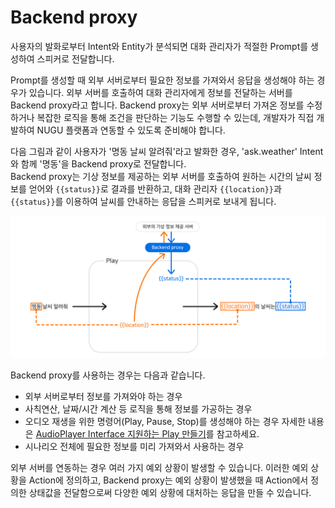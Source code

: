 # Backend proxy

사용자의 발화로부터 Intent와 Entity가 분석되면 대화 관리자가 적절한 Prompt를 생성하여 스피커로 전달합니다.

Prompt를 생성할 때 외부 서버로부터 필요한 정보를 가져와서 응답을 생성해야 하는 경우가 있습니다. 외부 서버를 호출하여 대화 관리자에게 정보를 전달하는 서버를 Backend proxy라고 합니다. Backend proxy는 외부 서버로부터 가져온 정보를 수정하거나 복잡한 로직을 통해 조건을 판단하는 기능도 수행할 수 있는데, 개발자가 직접 개발하여 NUGU 플랫폼과 연동할 수 있도록 준비해야 합니다.

다음 그림과 같이 사용자가 '명동 날씨 알려줘'라고 발화한 경우, 'ask.weather' Intent와 함께 '명동'을 Backend proxy로 전달합니다.  
Backend proxy는 기상 정보를 제공하는 외부 서버를 호출하여 원하는 시간의 날씨 정보를 얻어와 `{{status}}`로 결과를 반환하고, 대화 관리자 `{{location}}`과 `{{status}}`를 이용하여 날씨를 안내하는 응답을 스피커로 보내게 됩니다.

![](../../../.gitbook/assets/assets_ch1_114_01%20%281%29.png)

Backend proxy를 사용하는 경우는 다음과 같습니다.

* 외부 서버로부터 정보를 가져와야 하는 경우
* 사칙연산, 날짜/시간 계산 등 로직을 통해 정보를 가공하는 경우
* 오디오 재생을 위한 명령어\(Play, Pause, Stop\)를 생성해야 하는 경우    자세한 내용은 [AudioPlayer Interface 지원하는 Play 만들기](../create-a-play-with-audioplayer/)를 참고하세요.
* 시나리오 전체에 필요한 정보를 미리 가져와서 사용하는 경우

외부 서버를 연동하는 경우 여러 가지 예외 상황이 발생할 수 있습니다. 이러한 예외 상황을 Action에 정의하고, Backend proxy는 예외 상황이 발생했을 때 Action에서 정의한 상태값을 전달함으로써 다양한 예외 상황에 대처하는 응답을 만들 수 있습니다.

